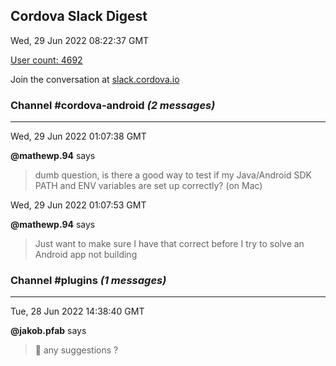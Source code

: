 ## Cordova Slack Digest
Wed, 29 Jun 2022 08:22:37 GMT

[User count: 4692](https://cordova.slack.com/)


Join the conversation at [slack.cordova.io](http://slack.cordova.io/)

### __Channel #cordova-android__ _(2 messages)_
---

Wed, 29 Jun 2022 01:07:38 GMT

__@mathewp.94__ says 
> dumb question, is there a good way to test if my Java/Android SDK PATH and ENV variables are set up correctly? (on Mac)
> 

Wed, 29 Jun 2022 01:07:53 GMT

__@mathewp.94__ says 
> Just want to make sure I have that correct before I try to solve an Android app not building
> 

### __Channel #plugins__ _(1 messages)_
---

Tue, 28 Jun 2022 14:38:40 GMT

__@jakob.pfab__ says 
> 👀  any suggestions ?
> 
